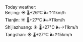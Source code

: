 Today weather:  
Beijing: ☀️   🌡️+26°C 🌬️↑11km/h  
Tianjin: ☀️   🌡️+27°C 🌬️↗11km/h  
Shijiazhuang: ☀️   🌡️+27°C 🌬️→11km/h  
Tangshan: ☀️   🌡️+27°C 🌬️↗15km/h  
